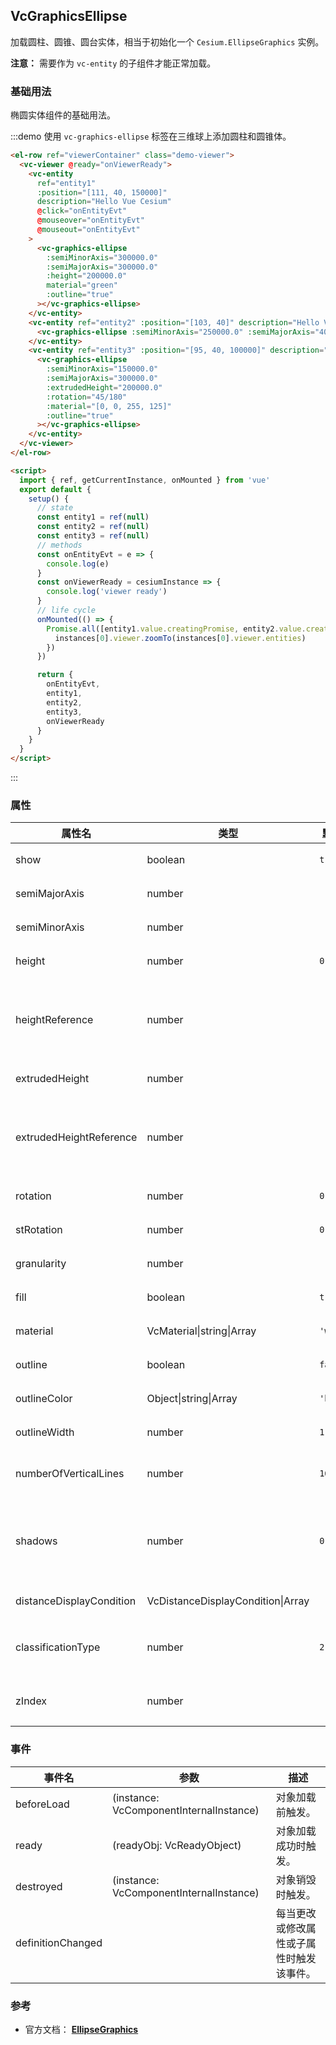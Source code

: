 ## VcGraphicsEllipse

加载圆柱、圆锥、圆台实体，相当于初始化一个 `Cesium.EllipseGraphics` 实例。

**注意：** 需要作为 `vc-entity` 的子组件才能正常加载。

### 基础用法

椭圆实体组件的基础用法。

:::demo 使用 `vc-graphics-ellipse` 标签在三维球上添加圆柱和圆锥体。

```html
<el-row ref="viewerContainer" class="demo-viewer">
  <vc-viewer @ready="onViewerReady">
    <vc-entity
      ref="entity1"
      :position="[111, 40, 150000]"
      description="Hello Vue Cesium"
      @click="onEntityEvt"
      @mouseover="onEntityEvt"
      @mouseout="onEntityEvt"
    >
      <vc-graphics-ellipse
        :semiMinorAxis="300000.0"
        :semiMajorAxis="300000.0"
        :height="200000.0"
        material="green"
        :outline="true"
      ></vc-graphics-ellipse>
    </vc-entity>
    <vc-entity ref="entity2" :position="[103, 40]" description="Hello Vue Cesium">
      <vc-graphics-ellipse :semiMinorAxis="250000.0" :semiMajorAxis="400000.0" :material="[255, 0, 0, 125]"></vc-graphics-ellipse>
    </vc-entity>
    <vc-entity ref="entity3" :position="[95, 40, 100000]" description="Hello Vue Cesium">
      <vc-graphics-ellipse
        :semiMinorAxis="150000.0"
        :semiMajorAxis="300000.0"
        :extrudedHeight="200000.0"
        :rotation="45/180"
        :material="[0, 0, 255, 125]"
        :outline="true"
      ></vc-graphics-ellipse>
    </vc-entity>
  </vc-viewer>
</el-row>

<script>
  import { ref, getCurrentInstance, onMounted } from 'vue'
  export default {
    setup() {
      // state
      const entity1 = ref(null)
      const entity2 = ref(null)
      const entity3 = ref(null)
      // methods
      const onEntityEvt = e => {
        console.log(e)
      }
      const onViewerReady = cesiumInstance => {
        console.log('viewer ready')
      }
      // life cycle
      onMounted(() => {
        Promise.all([entity1.value.creatingPromise, entity2.value.creatingPromise, entity3.value.creatingPromise]).then(instances => {
          instances[0].viewer.zoomTo(instances[0].viewer.entities)
        })
      })

      return {
        onEntityEvt,
        entity1,
        entity2,
        entity3,
        onViewerReady
      }
    }
  }
</script>
```

:::

### 属性

<!-- prettier-ignore -->
| 属性名 | 类型 | 默认值 | 描述 | 可选值 |
| ----- | ------ | ---- | ----- | ---- |
| show | boolean | `true` | `optional` 指定 ellipse 是否显示。 |
| semiMajorAxis | number | | `optional` 指定 ellipse 长半轴。 |
| semiMinorAxis | number | | `optional` 指定 ellipse 短半轴。 |
| height | number | `0` | `optional` 指定 ellipse 高度。 |
| heightReference | number | | `optional` 指定 ellipse 高度模式。 **NONE: 0, CLAMP_TO_GROUND: 1, RELATIVE_TO_GROUND: 2**|0/1/2|
| extrudedHeight | number | | `optional` 指定 ellipse 拉伸高度。 |
| extrudedHeightReference | number | | `optional` 指定 ellipse 拉伸高度模式。 **NONE: 0, CLAMP_TO_GROUND: 1, RELATIVE_TO_GROUND: 2**|0/1/2|
| rotation | number | `0.0` | `optional` 指定 ellipse 正北逆时针旋转角度。 |
| stRotation | number | `0.0` | `optional` 指定 ellipse 纹理正北逆时针旋转角度。 |
| granularity | number | | `optional` 指定每个经纬度之间的采样粒度。 |
| fill | boolean | `true` | `optional` 指定 ellipse 是否填充材质。 |
| material | VcMaterial\|string\|Array | `'white'` | `optional` 指定 ellipse 材质。 |
| outline | boolean | `false` | `optional` 指定 ellipse 是否绘制轮廓线。 |
| outlineColor | Object\|string\|Array | `'black'` | `optional` 指定 ellipse 轮廓线颜色。 |
| outlineWidth | number | `1.0` | `optional` 指定 ellipse 轮廓线宽度。 |
| numberOfVerticalLines | number | `16` | `optional` 指定 ellipse 沿轮廓周长绘制的垂直线数。 |
| shadows | number | `0` | `optional` 指定 ellipse 是否投射接收每一个光源的阴影。 **DISABLED: 0, ENABLED: 1, CAST_ONLY: 2, RECEIVE_ONLY: 3**|0/1/2/3|
| distanceDisplayCondition | VcDistanceDisplayCondition\|Array | | `optional` 指定 ellipse 随相机距离的显示条件。 |
| classificationType | number | `2` | `optional` 指定 ellipse 的贴地模式。 **TERRAIN: 0, CESIUM_3D_TILE: 1, BOTH: 2**|0/1/2|
| zIndex | number | | `optional` 指定 ellipse 顺序，没有高度和拉伸高度才有效。 |

### 事件

| 事件名            | 参数                                    | 描述                                     |
| ----------------- | --------------------------------------- | ---------------------------------------- |
| beforeLoad        | (instance: VcComponentInternalInstance) | 对象加载前触发。                         |
| ready             | (readyObj: VcReadyObject)               | 对象加载成功时触发。                     |
| destroyed         | (instance: VcComponentInternalInstance) | 对象销毁时触发。                         |
| definitionChanged |                                         | 每当更改或修改属性或子属性时触发该事件。 |

### 参考

- 官方文档： **[EllipseGraphics](https://cesium.com/docs/cesiumjs-ref-doc/EllipseGraphics.html)**
